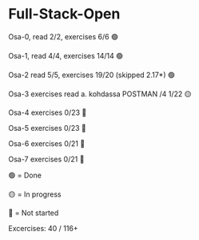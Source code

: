 # Full-Stack-Open

Osa-0, read 2/2, exercises 6/6 🟢

Osa-1, read 4/4, exercises 14/14 🟢

Osa-2 read 5/5, exercises 19/20 (skipped 2.17*) 🟢 

Osa-3 exercises read a. kohdassa POSTMAN /4 1/22 🟡

Osa-4 exercises 0/23 🔴

Osa-5 exercises 0/23 🔴

Osa-6 exercises 0/21 🔴

Osa-7 exercises 0/21 🔴

🟢 = Done

🟡 = In progress

🔴 = Not started

Excercises: 
40 / 116+
